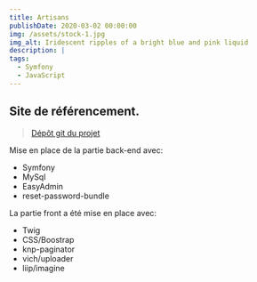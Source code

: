 ```yaml
---
title: Artisans
publishDate: 2020-03-02 00:00:00
img: /assets/stock-1.jpg
img_alt: Iridescent ripples of a bright blue and pink liquid
description: |
tags:
  - Symfony
  - JavaScript
---
```


## Site de référencement.

> <a href="https://github.com/Youssefh71/Artisans">Dépôt git du projet</a>

Mise en place de la partie back-end avec:
   + Symfony
   + MySql
   + EasyAdmin
   + reset-password-bundle

La partie front a été mise en place avec:
   + Twig
   + CSS/Boostrap
   + knp-paginator
   + vich/uploader
   + liip/imagine
